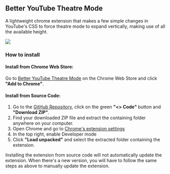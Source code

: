 ## Better YouTube Theatre Mode

A lightweight chrome extension that makes a few simple changes in YouTube's CSS to force theatre mode to expand vertically, making use of all the available height.

![](https://lh3.googleusercontent.com/8OcuROHN3J5dPigcJtDSJlQt5QQCwNK1dvXrbwHIh3t_s8pjKODyrub52sUMvS-2rmofcJFE3YdTP8MU81dSPivaVn8=w640-h400-e365-rj-sc0x00ffffff)

### How to install

#### Install from Chrome Web Store:

Go to [Better YouTube Theatre Mode](https://chrome.google.com/webstore/detail/better-youtube-theatre-mo/ffloofbaleegoikgiicbdchcnkdamkbn?hl=en) on the Chrome Web Store and click **"Add to Chrome"**.

#### Install from Source Code:

1. Go to the [GitHub Repository](https://github.com/SimenMH/better-youtube-theatre-mode), click on the green **"<> Code"** button and **"Download ZIP"**.
2. Find your downloaded ZIP file and extract the containing folder anywhere on your computer.
3. Open Chrome and go to [Chrome's extension settings](chrome://extensions/)
4. In the top right, enable Developer mode
5. Click **"Load unpacked"** and select the extracted folder containing the extension.

Installing the extension from source code will not automatically update the extension. When there's a new version, you will have to follow the same steps as above to manually update the extension.
